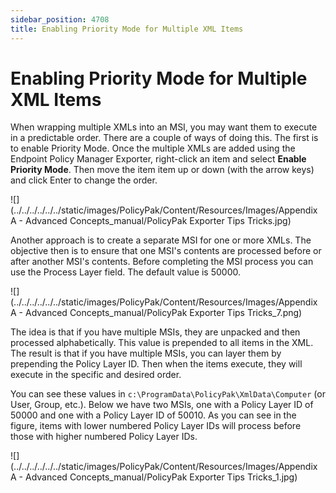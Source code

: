 ```yaml
---
sidebar_position: 4708
title: Enabling Priority Mode for Multiple XML Items
---
```


# Enabling Priority Mode for Multiple XML Items

When wrapping multiple XMLs into an MSI, you may want them to execute in a predictable order. There are a couple of ways of doing this. The first is to enable Priority Mode. Once the multiple XMLs are added using the Endpoint Policy Manager Exporter, right-click an item and select **Enable Priority Mode**. Then move the item item up or down (with the arrow keys) and click Enter to change the order.

![](../../../../../../static/images/PolicyPak/Content/Resources/Images/Appendix A - Advanced Concepts_manual/PolicyPak Exporter Tips Tricks.jpg)

Another approach is to create a separate MSI for one or more XMLs. The objective then is to ensure that one MSI's contents are processed before or after another MSI's contents. Before completing the MSI process you can use the Process Layer field. The default value is 50000.

![](../../../../../../static/images/PolicyPak/Content/Resources/Images/Appendix A - Advanced Concepts_manual/PolicyPak Exporter Tips Tricks_7.png)

The idea is that if you have multiple MSIs, they are unpacked and then processed alphabetically. This value is prepended to all items in the XML. The result is that if you have multiple MSIs, you can layer them by prepending the Policy Layer ID. Then when the items execute, they will execute in the specific and desired order.

You can see these values in `c:\ProgramData\PolicyPak\XmlData\Computer` (or User, Group, etc.). Below we have two MSIs, one with a Policy Layer ID of 50000 and one with a Policy Layer ID of 50010. As you can see in the figure, items with lower numbered Policy Layer IDs will process before those with higher numbered Policy Layer IDs.

![](../../../../../../static/images/PolicyPak/Content/Resources/Images/Appendix A - Advanced Concepts_manual/PolicyPak Exporter Tips Tricks_1.jpg)